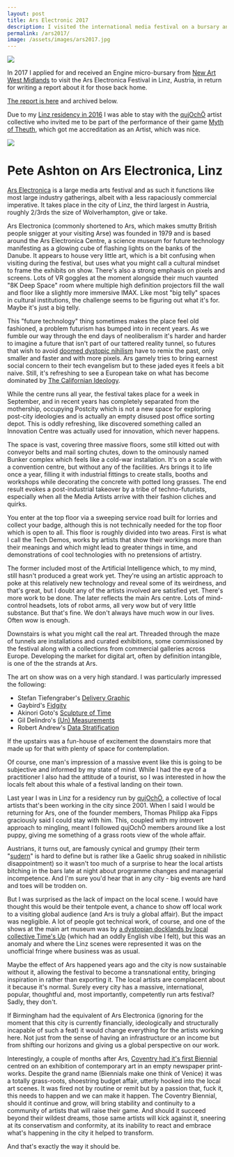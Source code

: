 ```yaml
---
layout: post
title: Ars Electronic 2017
description: I visited the international media festival on a bursary and took part in a game as a media artist.
permalink: /ars2017/
image: /assets/images/ars2017.jpg
---
```


![](http://art.peteashton.com/assets/images/ars2017.jpg)

In 2017 I applied for and received an Engine micro-bursary from [New Art West Midlands](http://newartwestmidlands.co.uk) to visit the Ars Electronica Festival in Linz, Austria, in return for writing a report about it for those back home. 

[The report is here](http://newartwestmidlands.co.uk/editorial/pete-ashton-on-ars-electronica-linz/) and archived below. 

Due to my [Linz residency in 2016](http://art.peteashton.com/goodbye-wittgenstein/) I was able to stay with the [qujOchÖ](http://qujochoe.org/) artist collective who invited me to be part of the performance of their game [Myth of Theuth](https://qujochoe.org/myth-of-theuth-ars-electronica-festival-2017/), which got me accreditation as an Artist, which was nice. 

![](http://art.peteashton.com/assets/images/MYTHOS_VON_THEUTH_ARS_ELECTRONICA_2017_170910_26.jpg)

# Pete Ashton on Ars Electronica, Linz

[Ars Electronica](https://www.aec.at/festival/) is a large media arts festival and as such it functions like most large industry gatherings, albeit with a less rapaciously commercial imperative. It takes place in the city of Linz, the third largest in Austria, roughly 2/3rds the size of Wolverhampton, give or take. 

Ars Electronica (commonly shortened to Ars, which makes smutty British people snigger at your visiting Arse) was founded in 1979 and is based around the Ars Electronica Centre, a science museum for future technology manifesting as a glowing cube of flashing lights on the banks of the Danube. It appears to house very little art, which is a bit confusing when visiting during the festival, but uses what you might call a cultural mindset to frame the exhibits on show. There's also a strong emphasis on pixels and screens. Lots of VR goggles at the moment alongside their much vaunted "8K Deep Space" room where multiple high definition projectors fill the wall and floor like a slightly more immersive IMAX. Like most "big telly" spaces in cultural institutions, the challenge seems to be figuring out what it's for. Maybe it's just a big telly. 

This "future technology" thing sometimes makes the place feel old fashioned, a problem futurism has bumped into in recent years. As we fumble our way through the end days of neoliberalism it's harder and harder to imagine a future that isn't part of our tattered reality tunnel, so futures that wish to avoid [doomed dystopic nihilism](https://thebaffler.com/outbursts/future-fail-silverman) have to remix the past, only smaller and faster and with more pixels. Ars gamely tries to bring earnest social concern to their tech evangelism but to these jaded eyes it feels a bit naive. Still, it's refreshing to see a European take on what has become dominated by [The Californian Ideology](https://en.wikipedia.org/wiki/The_Californian_Ideology). 

While the centre runs all year, the festival takes place for a week in September, and in recent years has completely separated from the mothership, occupying Postcity which is not a new space for exploring post-city ideologies and is actually an empty disused post office sorting depot. This is oddly refreshing, like discovered something called an Innovation Centre was actually used for innovation, which never happens. 

The space is vast, covering three massive floors, some still kitted out with conveyor belts and mail sorting chutes, down to the ominously named Bunker complex which feels like a cold-war installation. It's on a scale with a convention centre, but without any of the facilities. Ars brings it to life once a year, filling it with industrial fittings to create stalls, booths and workshops while decorating the concrete with potted long grasses. The end result evokes a post-industrial takeover by a tribe of techno-futurists, especially when all the Media Artists arrive with their fashion cliches and quirks. 

You enter at the top floor via a sweeping service road built for lorries and collect your badge, although this is not technically needed for the top floor which is open to all. This floor is roughly divided into two areas. First is what I call the Tech Demos, works by artists that show their workings more than their meanings and which might lead to greater things in time, and demonstrations of cool technologies with no pretensions of artistry. 

The former included most of the Artificial Intelligence which, to my mind, still hasn't produced a great work yet. They're using an artistic approach to poke at this relatively new technology and reveal some of its weirdness, and that's great, but I doubt any of the artists involved are satisfied yet. There's more work to be done. The later reflects the main Ars centre. Lots of mind-control headsets, lots of robot arms, all very wow but of very little substance. But that's fine. We don't always have much wow in our lives. Often wow is enough.

Downstairs is what you might call the real art. Threaded through the maze of tunnels are installations and curated exhibitions, some commissioned by the festival along with a collections from commercial galleries across Europe. Developing the market for digital art, often by definition intangible, is one of the the strands at Ars.

The art on show was on a very high standard. I was particularly impressed the following:

- Stefan Tiefengraber's [Delivery Graphic](https://www.aec.at/ai/en/delivery-graphic/)
- Gaybird's [Fidgity](https://www.aec.at/ai/en/fidgety/)
- Akinori Goto's [Sculpture of Time](https://www.aec.at/ai/en/sculpture-of-time/)
- Gil Delindro's [(Un) Measurements](https://www.aec.at/ai/en/un-measurements/)
- Robert Andrew's [Data Stratification](https://www.aec.at/ai/en/data-stratification/)

If the upstairs was a fun-house of excitement the downstairs more that made up for that with plenty of space for contemplation. 

Of course, one man's impression of a massive event like this is going to be subjective and informed by my state of mind. While I had the eye of a practitioner I also had the attitude of a tourist, so I was interested in how the locals felt about this whale of a festival landing on their town. 

Last year I was in Linz for a residency run by [qujOchÖ](http://qujochoe.org), a collective of local artists that's been working in the city since 2001. When I said I would be returning for Ars, one of the founder members, Thomas Philipp aka Fipps graciously said I could stay with him. This, coupled with my introvert approach to mingling, meant I followed qujOchÖ members around like a lost puppy, giving me something of a grass roots view of the whole affair. 

Austrians, it turns out, are famously cynical and grumpy (their term "[sudern](https://www.quora.com/What-is-life-like-in-Vienna-Austria)" is hard to define but is rather like a Gaelic shrug soaked in nihilistic disappointment) so it wasn't too much of a surprise to hear the local artists bitching in the bars late at night about programme changes and managerial incompetence. And I'm sure you'd hear that in any city - big events are hard and toes will be trodden on. 

But I was surprised as the lack of impact on the local scene. I would have thought this would be their tentpole event, a chance to show off local work to a visiting global audience (and Ars is truly a global affair). But the impact was negligible. A lot of people got technical work, of course, and one of the shows at the main art museum was by [a dystopian docklands by local collective Time's Up](https://www.aec.at/ai/en/timesup/) (which had an oddly English vibe I felt), but this was an anomaly and where the Linz scenes were represented it was on the unofficial fringe where business was as usual. 

Maybe the effect of Ars happened years ago and the city is now sustainable without it, allowing the festival to become a transnational entity, bringing inspiration in rather than exporting it. The local artists are complacent about it because it's normal. Surely every city has a massive, international, popular, thoughtful and, most importantly, competently run arts festival? Sadly, they don't. 

If Birmingham had the equivalent of Ars Electronica (ignoring for the moment that this city is currently financially, ideologically and structurally incapable of such a feat) it would change everything for the artists working here. Not just from the sense of having an infrastructure or an income but from shifting our horizons and giving us a global perspective on our work. 

Interestingly, a couple of months after Ars, [Coventry had it's first Biennial](https://coventrybiennial.com) centred on an exhibition of contemporary art in an empty newspaper print-works. Despite the grand name (Biennials make one think of Venice) it was a totally grass-roots, shoestring budget affair, utterly hooked into the local art scenes. It was fired not by routine or remit but by a passion that, fuck it, this needs to happen and we can make it happen. The Coventry Biennial, should it continue and grow, will bring stability and continuity to a community of artists that will raise their game. And should it succeed beyond their wildest dreams, those same artists will kick against it, sneering at its conservatism and conformity, at its inability to react and embrace what's happening in the city it helped to transform. 

And that's exactly the way it should be. 